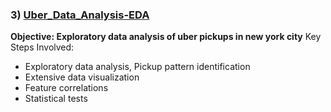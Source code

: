 ### 3) [Uber_Data_Analysis-EDA](https://github.com/holdmygithub/Data-Science/tree/master/Uber_Data_Analysis-EDA "Uber_Data_Analysis-EDA")
**Objective: Exploratory data analysis of uber pickups in new york city**
Key Steps Involved:

- Exploratory data analysis, Pickup pattern identification
- Extensive data visualization
- Feature correlations
- Statistical tests
